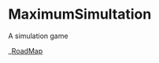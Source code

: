 # MaximumSimultation
A simulation game

_[RoadMap](https://github.com/theRealShoon/MaximumSimultation/projects)
